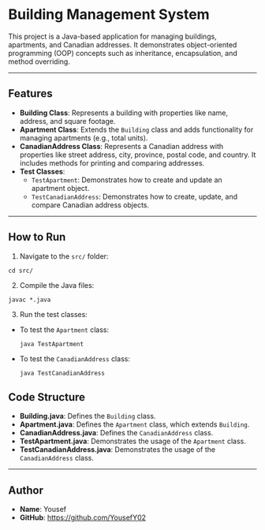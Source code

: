 # Building Management System

This project is a Java-based application for managing buildings, apartments, and Canadian addresses. It demonstrates object-oriented programming (OOP) concepts such as inheritance, encapsulation, and method overriding.

---

## Features

- **Building Class**: Represents a building with properties like name, address, and square footage.
- **Apartment Class**: Extends the `Building` class and adds functionality for managing apartments (e.g., total units).
- **CanadianAddress Class**: Represents a Canadian address with properties like street address, city, province, postal code, and country. It includes methods for printing and comparing addresses.
- **Test Classes**:
  - `TestApartment`: Demonstrates how to create and update an apartment object.
  - `TestCanadianAddress`: Demonstrates how to create, update, and compare Canadian address objects.

---

## How to Run

1. Navigate to the `src/` folder:
 ```
cd src/
 ```
2. Compile the Java files:
 ```
javac *.java
 ```
3. Run the test classes:
- To test the `Apartment` class:
  ```
  java TestApartment
  ```
- To test the `CanadianAddress` class:
  ```
  java TestCanadianAddress
  ```

## Code Structure

- **Building.java**: Defines the `Building` class.
- **Apartment.java**: Defines the `Apartment` class, which extends `Building`.
- **CanadianAddress.java**: Defines the `CanadianAddress` class.
- **TestApartment.java**: Demonstrates the usage of the `Apartment` class.
- **TestCanadianAddress.java**: Demonstrates the usage of the `CanadianAddress` class.

---

## Author

- **Name**: Yousef
- **GitHub**: https://github.com/YousefY02
